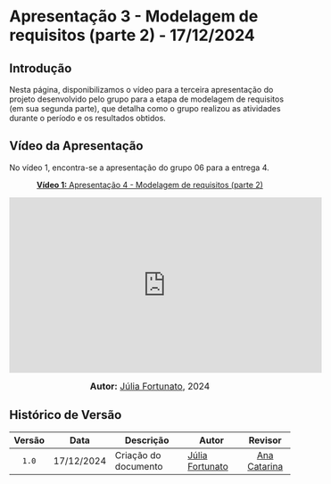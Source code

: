 # Apresentação 3 - Modelagem de requisitos (parte 2) - 17/12/2024

## Introdução

Nesta página, disponibilizamos o vídeo para a terceira apresentação do projeto desenvolvido pelo grupo para a etapa de modelagem de requisitos (em sua segunda parte), que detalha como o grupo realizou as atividades durante o período e os resultados obtidos.

## Vídeo da Apresentação

No vídeo 1, encontra-se a apresentação do grupo 06 para a entrega 4.

<div align="center">

<p style="text-align: center"><a href="https://www.youtube.com/watch?v=9ysXUTvGRac" target="blanket"><b>Vídeo 1:</b> Apresentação 4 - Modelagem de requisitos (parte 2)</a></p>

<iframe width="560" height="315" src="https://www.youtube.com/embed/9ysXUTvGRac" title="YouTube video player" frameborder="0" allow="accelerometer; autoplay; clipboard-write; encrypted-media; gyroscope; picture-in-picture; web-share" referrerpolicy="strict-origin-when-cross-origin" allowfullscreen></iframe>

<font size="3"><p style="text-align: center"><b>Autor:</b> <a href="https://github.com/julia-fortunato">Júlia Fortunato</a>, 2024</p></font>

</div >

## Histórico de Versão

| Versão | Data       | Descrição            | Autor                                                 |                        Revisor                        |
| :----: | ---------- | -------------------- | ----------------------------------------------------- | :---------------------------------------------------: |
| `1.0`  | 17/12/2024 | Criação do documento | [Júlia Fortunato](https://github.com/julia-fortunato) |    [Ana Catarina](https://github.com/an4catarina)     |
